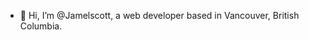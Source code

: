 - 👋 Hi, I’m @Jamelscott, a web developer based in Vancouver, British Columbia.

<!---
Jamelscott/Jamelscott is a ✨ special ✨ repository because its `README.md` (this file) appears on your GitHub profile.
You can click the Preview link to take a look at your changes.
--->
